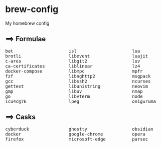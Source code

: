 # brew-config
My homebrew config

## ==> Formulae
<pre>
bat                     isl                     lua                     openssl@3
brotli                  libevent                luajit                  pcre2
c-ares                  libgit2                 luv                     ripgrep
ca-certificates         liblinear               lz4                     tmux
docker-compose          libmpc                  mpfr                    tree-sitter
fzf                     libnghttp2              msgpack                 unibilium
gcc                     libssh2                 ncurses                 utf8proc
gettext                 libunistring            neovim                  xz
gmp                     libuv                   nmap                    yarn
go                      libvterm                node                    zsh-autosuggestions
icu4c@76                lpeg                    oniguruma               zstd
</pre>

## ==> Casks
<pre>
cyberduck               ghostty                 obsidian                spotify
docker                  google-chrome           opera                   visual-studio-code
firefox                 microsoft-edge          parsec                  wireshark
</pre>
